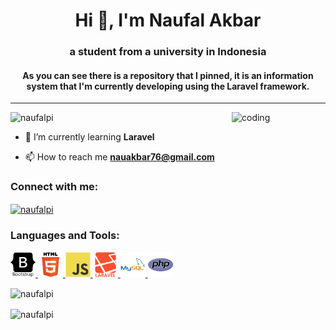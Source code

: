 <h1 align="center">Hi 👋, I'm Naufal Akbar</h1>
<h3 align="center">a student from a university in Indonesia</h3>
<h4 align="center">As you can see there is a repository that I pinned, it is an information system that I'm currently developing using the Laravel framework.</h4>
<hr>
<img align="right" src="https://media.tenor.com/itjFesV8_RUAAAAi/soulja-boy-pepe.gif" alt="coding" width="150">

<p align="left"> <img src="https://komarev.com/ghpvc/?username=naufalpi&label=Profile%20views&color=0e75b6&style=flat" alt="naufalpi" /> </p>

- 🌱 I’m currently learning **Laravel**

- 📫 How to reach me **nauakbar76@gmail.com**

<h3 align="left">Connect with me:</h3>
<p align="left">
<a href="https://instagram.com/naufalpi" target="blank"><img align="center" src="https://raw.githubusercontent.com/rahuldkjain/github-profile-readme-generator/master/src/images/icons/Social/instagram.svg" alt="naufalpi" height="30" width="40" /></a>
</p>

<h3 align="left">Languages and Tools:</h3>
<p align="left"> <a href="https://getbootstrap.com" target="_blank" rel="noreferrer"> <img src="https://raw.githubusercontent.com/devicons/devicon/master/icons/bootstrap/bootstrap-plain-wordmark.svg" alt="bootstrap" width="40" height="40"/> </a> <a href="https://www.w3.org/html/" target="_blank" rel="noreferrer"> <img src="https://raw.githubusercontent.com/devicons/devicon/master/icons/html5/html5-original-wordmark.svg" alt="html5" width="40" height="40"/> </a> <a href="https://developer.mozilla.org/en-US/docs/Web/JavaScript" target="_blank" rel="noreferrer"> <img src="https://raw.githubusercontent.com/devicons/devicon/master/icons/javascript/javascript-original.svg" alt="javascript" width="40" height="40"/> </a> <a href="https://laravel.com/" target="_blank" rel="noreferrer"> <img src="https://raw.githubusercontent.com/devicons/devicon/master/icons/laravel/laravel-plain-wordmark.svg" alt="laravel" width="40" height="40"/> </a> <a href="https://www.mysql.com/" target="_blank" rel="noreferrer"> <img src="https://raw.githubusercontent.com/devicons/devicon/master/icons/mysql/mysql-original-wordmark.svg" alt="mysql" width="40" height="40"/> </a> <a href="https://www.php.net" target="_blank" rel="noreferrer"> <img src="https://raw.githubusercontent.com/devicons/devicon/master/icons/php/php-original.svg" alt="php" width="40" height="40"/> </a> </p>

<p><img align="center" src="https://github-readme-stats.vercel.app/api/top-langs?username=naufalpi&show_icons=true&theme=dark&locale=en&layout=compact" alt="naufalpi" /></p>

<p><img align="center" src="https://github-readme-streak-stats.herokuapp.com/?user=naufalpi&theme=dark" alt="naufalpi" /></p>

